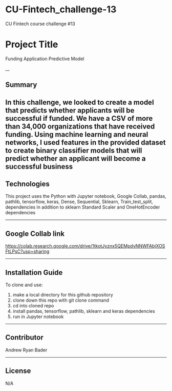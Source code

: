# CU-Fintech_challenge-13
CU Fintech course challenge #13

# Project Title

Funding Application Predictive Model

__

## Summary
In this challenge, we looked to create a model that predicts whether applicants will be successful if funded. We have a CSV of more than 34,000 organizations that have received funding. Using machine learning and neural networks, I used features in the provided dataset to create binary classifier models that will predict whether an applicant will become a successful business
--

## Technologies

This project uses the Python with Jupyter notebook, Google Collab, pandas, pathlib, tensorflow, keras, Dense, Sequential, Sklearn, Train_test_split, dependencies in addition to sklearn Standard Scaler and OneHotEncoder dependencies

---

## Google Collab link
https://colab.research.google.com/drive/1tkotJyznx5QEMpdyNNWFAbjXOSFtLPsC?usp=sharing

___

## Installation Guide

To clone and use:
1) make a local directory for this github repository
2) clone down this repo with git clone command
3) cd into cloned repo
4) install pandas, tensorflow, pathlib, sklearn and keras dependencies
5) run in Jupyter notebook

---

## Contributor

Andrew Ryan Bader

---

## License

N/A